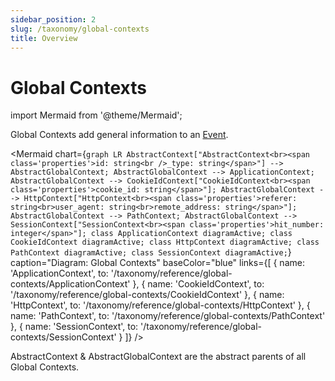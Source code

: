 ```yaml
---
sidebar_position: 2
slug: /taxonomy/global-contexts
title: Overview
---
```


# Global Contexts

import Mermaid from '@theme/Mermaid';

Global Contexts add general information to an [Event](/taxonomy/reference/events/overview.md). 

<Mermaid chart={`
	graph LR
        AbstractContext["AbstractContext<br><span class='properties'>id: string<br />_type: string</span>"] --> AbstractGlobalContext;
        AbstractGlobalContext --> ApplicationContext;
        AbstractGlobalContext --> CookieIdContext["CookieIdContext<br><span class='properties'>cookie_id: string</span>"];
        AbstractGlobalContext --> HttpContext["HttpContext<br><span class='properties'>referer: string<br>user_agent: string<br>remote_address: string</span>"];
        AbstractGlobalContext --> PathContext;
        AbstractGlobalContext --> SessionContext["SessionContext<br><span class='properties'>hit_number: integer</span>"];
    class ApplicationContext diagramActive;
    class CookieIdContext diagramActive;
    class HttpContext diagramActive;
    class PathContext diagramActive;
    class SessionContext diagramActive;
`} 
  caption="Diagram: Global Contexts" 
  baseColor="blue" 
  links={[
    { name: 'ApplicationContext', to: '/taxonomy/reference/global-contexts/ApplicationContext' },
    { name: 'CookieIdContext', to: '/taxonomy/reference/global-contexts/CookieIdContext' },
    { name: 'HttpContext', to: '/taxonomy/reference/global-contexts/HttpContext' },
    { name: 'PathContext', to: '/taxonomy/reference/global-contexts/PathContext' },
    { name: 'SessionContext', to: '/taxonomy/reference/global-contexts/SessionContext' }
  ]}
/>

AbstractContext & AbstractGlobalContext are the abstract parents of all Global Contexts.